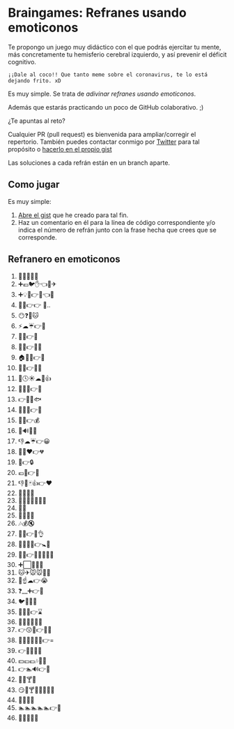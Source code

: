 # Braingames: Refranes usando emoticonos

Te propongo un juego muy didáctico con el que podrás ejercitar tu mente, más concretamente tu hemisferio cerebral izquierdo, y así prevenir el déficit cognitivo.

    ¡¡Dale al coco!! Que tanto meme sobre el coronavirus, te lo está dejando frito. xD

Es muy simple. Se trata de *adivinar refranes usando emoticonos*.

Además que estarás practicando un poco de GitHub colaborativo. ;)

¿Te apuntas al reto?

Cualquier PR (pull request) es bienvenida para ampliar/corregir el repertorio. También puedes contactar conmigo por [Twitter](http://twitter.com/davorpa) para tal propósito o [hacerlo en el propio gist](https://gist.github.com/davorpa/044a82bea0b399ebf9ed8cf1db2fe5f6)

Las soluciones a cada refrán están en un branch aparte.

## Como jugar

Es muy simple:

1. [Abre el gist](https://gist.github.com/davorpa/044a82bea0b399ebf9ed8cf1db2fe5f6) que he creado para tal fin.
2. Haz un comentario en él para la línea de código correspondiente y/o indica el número de refrán junto con la frase hecha que crees que se corresponde.

## Refranero en emoticonos

1. 🐴🎁🚫👀😁
2. ➕💶🐦✋👈💯✈
3. ➕💡👹👉👴👈👹
4. 🐒👗👉👉 🐒..
5. 😶❓🔪🐱
6. ⚡☁☔👉🌈
7. 🍤💤👉🌊
8. 🍼🐱👉🔪🐭
9. 🏠🔨🔪👉🚪
10. 🚫🔫👉🍰🐋
11. 🙇🕓☀☁🙏👍
12. 👬👫👭👉💪
13. 👉💋🔪🐟
14. 🚫😒📖👉📘
15. 🚫✨👉💰
16. 🐶🔊🚫😁
17. 👎☁☔👉😀
18. 👀🙈❤👉💔
19. 🐢👉🔒
20. 💶🚫👉😀
21. 👎🎲🃏👍👉❤
22. 🍞🍞🍷🍷
23. 🍔🍟🍗🍖🍕💖😀
24. 💍💅
25. 🚶🐻😖😋
26. 🎶💰🔇
27. 👶😭👉👩👌
28. 👬👭👬👫👉🚼👵
29. 🌃🗻👉🌃🗻👐🌿🐍
30. ➕⬜🚫🎤🐓
31. 🐱✈🐭🐭🎉🎈
32. 🚶☝☁👉😭
33. ❓__➕👉🐯
34. 🐦👴🚫📢
35. 💏🚫🍝👉⌛
36. 🐖📅🐖📅🐖📅
37. 👉😗💋👉👀👄
38. 👨👲👳👮👷💂👉=
39. 👉🚫😭🚫🍼
40. 💵💷💶🎶💃🐒
41. 👉🏊🔊👉🗿
42. 🚰🚫🍸🏃
43. 😏🍻🍸🍷🚫🍰🍩🍫
44. 🌾😈🚫🔫
45. 🏊🏊🏊🏊🏊👉🔫
46. 👋🙏➕🔨👊

